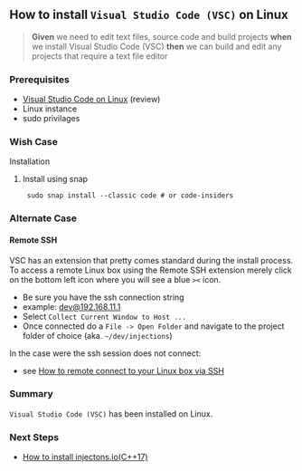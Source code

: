 ## How to install `Visual Studio Code (VSC)` on Linux
> **Given** we need to edit text files, source code and build projects **when** we install Visual Studio Code (VSC) **then** we can build and edit any projects that require a text file editor  

### Prerequisites
- [Visual Studio Code on Linux](https://code.visualstudio.com/docs/setup/linux) (review)
- Linux instance
- sudo privilages 

### Wish Case
Installation

1. Install using snap

		sudo snap install --classic code # or code-insiders

### Alternate Case
#### Remote SSH
VSC has an extension that pretty comes standard during the install process. To access a remote Linux box using the Remote SSH extension merely click on the bottom left icon where you will see a blue `><` icon. 

- Be sure you have the ssh connection string
- example: dev@192.168.11.1
- Select `Collect Current Window to Host ...`
- Once connected do a `File -> Open Folder` and navigate to the project folder of choice (aka. `~/dev/injections`)

In the case were the ssh session does not connect:
- see [How to remote connect to your Linux box via SSH](https://github.com/perriera/for_interfaces/blob/main/ssh/REMOTE_SSH.md)

### Summary
`Visual Studio Code (VSC)` has been installed on Linux.

### Next Steps

- [How to install injectons.io(C++17)](https://github.com/perriera/injections)



